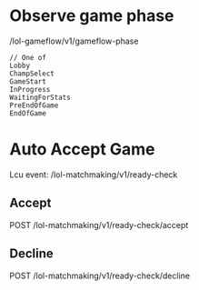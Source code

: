 # Observe game phase
/lol-gameflow/v1/gameflow-phase
```plain
// One of
Lobby
ChampSelect
GameStart
InProgress
WaitingForStats
PreEndOfGame
EndOfGame
```

# Auto Accept Game
Lcu event: /lol-matchmaking/v1/ready-check

## Accept
POST /lol-matchmaking/v1/ready-check/accept

## Decline
POST /lol-matchmaking/v1/ready-check/decline